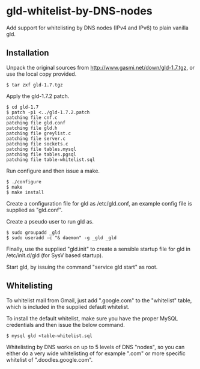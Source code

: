 gld-whitelist-by-DNS-nodes
==========================

Add support for whitelisting by DNS nodes (IPv4 and IPv6) to plain vanilla gld.

Installation
------------

Unpack the original sources from http://www.gasmi.net/down/gld-1.7.tgz, or use
the local copy provided.

```
$ tar zxf gld-1.7.tgz
```

Apply the gld-1.7.2 patch.

```
$ cd gld-1.7
$ patch -p1 <../gld-1.7.2.patch
patching file cnf.c
patching file gld.conf
patching file gld.h
patching file greylist.c
patching file server.c
patching file sockets.c
patching file tables.mysql
patching file tables.pgsql
patching file table-whitelist.sql
```

Run configure and then issue a make.

```
$ ./configure
$ make
$ make install
```

Create a configuration file for gld as /etc/gld.conf,
an example config file is supplied as "gld.conf".

Create a pseudo user to run gld as.

```
$ sudo groupadd _gld
$ sudo useradd -c "& daemon" -g _gld _gld
```

Finally, use the supplied "gld.init" to create a sensible
startup file for gld in /etc/init.d/gld (for SysV based startup).

Start gld, by issuing the command "service gld start" as root.

Whitelisting
------------

To whitelist mail from Gmail, just add ".google.com" to the 
"whitelist" table, which is included in the supplied default
whitelist.

To install the default whitelist, make sure you have the proper
MySQL credentials and then issue the below command.

```
$ mysql gld <table-whitelist.sql
```

Whitelisting by DNS works on up to 5 levels of DNS "nodes", so
you can either do a very wide whitelisting of for example ".com"
or more specific whitelist of ".doodles.google.com".
